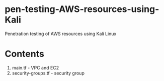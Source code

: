 # pen-testing-AWS-resources-using-Kali
Penetration testing of AWS resources using Kali Linux

# Contents
1. main.tf - VPC and EC2 
2. security-groups.tf - security group
